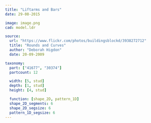 ```yaml
---
title: "Liftarms and Bars"
date: 29-08-2015

image: image.png
cad: model.ldr

source:
  url: "https://www.flickr.com/photos/buildingsblockd/3938272712"
  title: "Rounds and Curves"
  author: "Deborah Higdon"
  date: 20-09-2009

taxonomy:
  part: ["41677", "30374"]
  partcount: 12

  width: [5, stud]
  depth: [1, stud]
  height: [4, stud]

  function: [shape_2D, pattern_1D]
  shape_2D_segments: 6
  shape_2D_segsize: 6
  pattern_1D_segsize: 6
---
```

